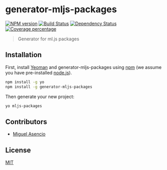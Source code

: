 # generator-mljs-packages

  [![NPM version][npm-image]][npm-url]
  [![Build Status][travis-image]][travis-url]
  [![Dependency Status][daviddm-image]][daviddm-url]
  [![Coverage percentage][coveralls-image]][coveralls-url]

> Generator for ml.js packages

## Installation

First, install [Yeoman](http://yeoman.io) and generator-mljs-packages using [npm](https://www.npmjs.com/) (we assume you have pre-installed [node.js](https://nodejs.org/)).

```bash
npm install -g yo
npm install -g generator-mljs-packages
```

Then generate your new project:

```bash
yo mljs-packages
```

## Contributors

* [Miguel Asencio](https://github.com/maasencioh)

## License

[MIT](./LICENSE)

[npm-image]: https://badge.fury.io/js/generator-mljs-packages.svg
[npm-url]: https://npmjs.org/package/generator-mljs-packages
[travis-image]: https://travis-ci.org/maasencioh/generator-mljs-packages.svg?branch=master
[travis-url]: https://travis-ci.org/maasencioh/generator-mljs-packages
[daviddm-image]: https://david-dm.org/maasencioh/generator-mljs-packages.svg?theme=shields.io
[daviddm-url]: https://david-dm.org/maasencioh/generator-mljs-packages
[coveralls-image]: https://coveralls.io/repos/maasencioh/generator-mljs-packages/badge.svg
[coveralls-url]: https://coveralls.io/r/maasencioh/generator-mljs-packages
